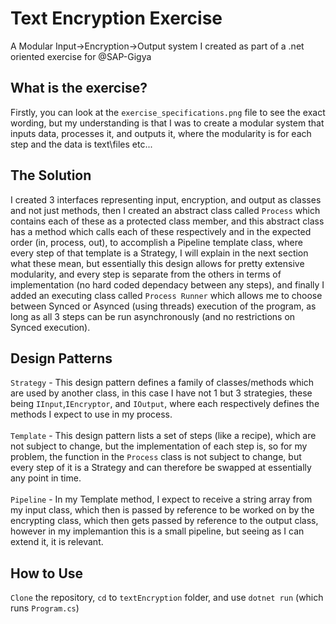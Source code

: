 # Text Encryption Exercise
A Modular Input->Encryption->Output system I created as part of a .net oriented exercise for @SAP-Gigya

## What is the exercise?
Firstly, you can look at the `exercise_specifications.png` file to see the exact wording, but my understanding is that I was to create a modular system that inputs data, processes it, and outputs it, where the modularity is for each step and the data is text\files etc...

## The Solution
I created 3 interfaces representing input, encryption, and output as classes and not just methods, then I created an abstract class called `Process` which contains each of these as a protected class member, and this abstract class has a method which calls each of these respectively and in the expected order (in, process, out), to accomplish a Pipeline template class, where every step of that template is a Strategy, I will explain in the next section what these mean, but essentially this design allows for pretty extensive modularity, and every step is separate from the others in terms of implementation (no hard coded dependacy between any steps), and finally I added an executing class called `Process Runner` which allows me to choose between Synced or Asynced (using threads) execution of the program, as long as all 3 steps can be run asynchronously (and no restrictions on Synced execution).

## Design Patterns
`Strategy` - This design pattern defines a family of classes/methods which are used by another class, in this case I have not 1 but 3 strategies, these being `IInput`,`IEncryptor`, and `IOutput`, where each respectively defines the methods I expect to use in my process.
</br> </br>
`Template` - This design pattern lists a set of steps (like a recipe), which are not subject to change, but the implementation of each step is, so for my problem, the function in the `Process` class is not subject to change, but every step of it is a Strategy and can therefore be swapped at essentially any point in time.
</br> </br>
`Pipeline` - In my Template method, I expect to receive a string array from my input class, which then is passed by reference to be worked on by the encrypting class, which then gets passed by reference to the output class, however in my implemantion this is a small pipeline, but seeing as I can extend it, it is relevant.

## How to Use
`Clone` the repository, `cd` to `textEncryption` folder, and use `dotnet run` (which runs `Program.cs`)
